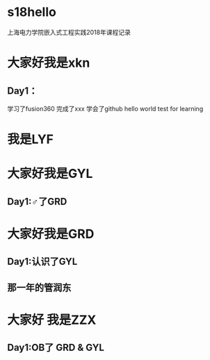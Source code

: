 # s18hello
上海电力学院嵌入式工程实践2018年课程记录
# 大家好我是xkn
## Day1：
学习了fusion360
完成了xxx
学会了github
hello world test for learning
# 我是LYF
# 大家好我是GYL
## Day1:♂了GRD
# 大家好我是GRD
## Day1:认识了GYL
## 那一年的管润东
# 大家好 我是ZZX
## Day1:OB了 GRD & GYL
